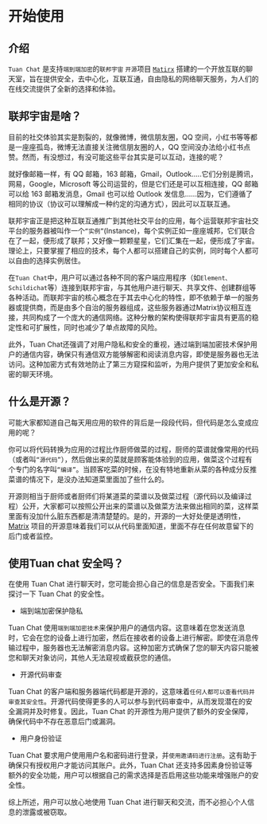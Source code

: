 # 开始使用

## 介绍

`Tuan Chat` 是支持`端到端加密`的`联邦宇宙` `开源`项目 [`Matirx`](https://matrix.org) 搭建的一个开放互联的聊天室，旨在提供安全，去中心化，互联互通，自由隐私的网络聊天服务，为人们的在线交流提供了全新的选择和体验。

## 联邦宇宙是啥？

目前的社交体验其实是割裂的，就像微博，微信朋友圈，QQ 空间，小红书等等都是一座座孤岛，微博无法直接关注微信朋友圈的人，QQ 空间没办法给小红书点赞。然而，有没想过，有没可能这些平台其实是可以互动，连接的呢？

就好像邮箱一样，有 QQ 邮箱，163 邮箱，Gmail，Outlook.....它们分别是腾讯，网易，Google，Microsoft 等公司运营的，但是它们还是可以互相连接，QQ 邮箱可以给 163 邮箱发消息，Gmail 也可以给 Outlook 发信息......因为，它们遵循了相同的协议（协议可以理解成一种约定的沟通方式），因此可以互联互通。

联邦宇宙正是把这种互联互通推广到其他社交平台的应用，每个运营联邦宇宙社交平台的服务器被叫作一个`“实例”`(Instance)，每个实例正如一座座城邦，它们联合在了一起，便形成了联邦；又好像一颗颗星星，它们汇集在一起，便形成了宇宙。理论上，只要掌握了相应的技术，每个人都可以搭建自己的实例，同时每个人都可以自由的选择实例居住。

在`Tuan Chat`中，用户可以通过各种不同的客户端应用程序（如`Element、Schildichat`等）连接到联邦宇宙，与其他用户进行聊天、共享文件、创建群组等各种活动。而联邦宇宙的核心概念在于其去中心化的特性，即不依赖于单一的服务器或提供商，而是由多个自治的服务器组成，这些服务器通过Matrix协议相互连接，共同构成了一个庞大的通信网络。这种分散的架构使得联邦宇宙具有更高的稳定性和可扩展性，同时也减少了单点故障的风险。

此外，Tuan Chat还强调了对用户隐私和安全的重视，通过端到端加密技术保护用户的通信内容，确保只有通信双方能够解密和阅读消息内容，即使是服务器也无法访问。这种加密方式有效地防止了第三方窥探和监听，为用户提供了更加安全和私密的聊天环境。

## 什么是开源？

可能大家都知道自己每天用应用的软件的背后是一段段代码，但代码是怎么变成应用的呢？

你可以将代码转换为应用的过程比作厨师做菜的过程，厨师的菜谱就像常用的代码（或者叫`“源代码”`），然后做出来的菜就是顾客能体验到的应用，做菜这个过程有个专门的名字叫`“编译”`。当顾客吃菜的时候，在没有特地重新从菜的各种成分反推菜谱的情况下，是没办法知道菜里面加了些什么的。

开源则相当于厨师或者厨师们将某道菜的菜谱以及做菜过程（源代码以及编译过程）公开，大家都可以按照公开出来的菜谱以及做菜方法来做出相同的菜，这样菜里面有没加什么脏东西都是清清楚楚的。是的，开源的一大好处便是透明性，[Matrix](https://matrix.org) 项目的开源意味着我们可以从代码里面知道，里面不存在任何故意留下的后门或者监控。

## 使用Tuan chat 安全吗？

在使用 Tuan Chat 进行聊天时，您可能会担心自己的信息是否安全。下面我们来探讨一下 Tuan Chat 的安全性。

- 端到端加密保护隐私

Tuan Chat 使用`端到端加密技术`来保护用户的通信内容。这意味着在您发送消息时，它会在您的设备上进行加密，然后在接收者的设备上进行解密。即使在消息传输过程中，服务器也无法解密消息内容。这种加密方式确保了您的聊天内容只能被您和聊天对象访问，其他人无法窥视或截获您的通信。

- 开源代码审查

Tuan Chat 的客户端和服务器端代码都是开源的，这意味着`任何人都可以查看代码并审查其安全性`。开源代码使得更多的人可以参与到代码审查中，从而发现潜在的安全漏洞并及时修复。因此，Tuan Chat 的开源性为用户提供了额外的安全保障，确保代码中不存在恶意后门或漏洞。

- 用户身份验证

Tuan Chat 要求用户使用用户名和密码进行登录，并`使用邀请码进行注册`。这有助于确保只有授权用户才能访问其账户。此外，Tuan Chat 还支持多因素身份验证等额外的安全功能，用户可以根据自己的需求选择是否启用这些功能来增强账户的安全性。

综上所述，用户可以放心地使用 Tuan Chat 进行聊天和交流，而不必担心个人信息的泄露或被窃取。